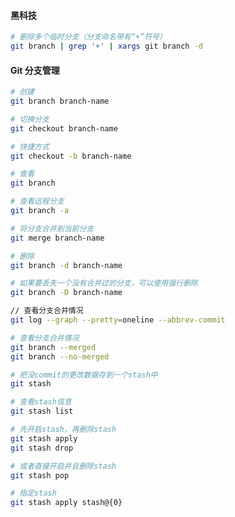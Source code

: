 #### 黑科技
``` bash
# 删除多个临时分支（分支命名带有“+”符号）
git branch | grep '+' | xargs git branch -d
```

#### Git 分支管理
``` bash
# 创建
git branch branch-name

# 切换分支
git checkout branch-name

# 快捷方式
git checkout -b branch-name
```

``` bash
# 查看
git branch

# 查看远程分支
git branch -a
```

``` bash
# 将分支合并到当前分支
git merge branch-name

# 删除
git branch -d branch-name

# 如果要丢失一个没有合并过的分支，可以使用强行删除
git branch -D branch-name
```

``` bash
// 查看分支合并情况
git log --graph --pretty=oneline --abbrev-commit
```


``` bash
# 查看分支合并情况
git branch --merged
git branch --no-merged
```

``` bash
# 把没commit的更改数据存到一个stash中
git stash

# 查看stash信息
git stash list

# 先开启stash，再删除stash
git stash apply
git stash drop

# 或者直接开启并且删除stash
git stash pop

# 指定stash
git stash apply stash@{0}
```
